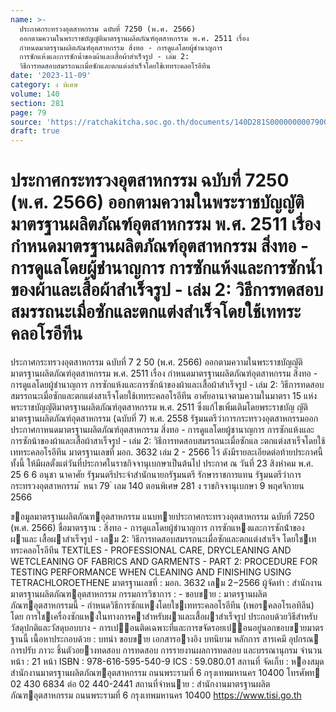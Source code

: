 ```yaml
---
name: >-
  ประกาศกระทรวงอุตสาหกรรม ฉบับที่ 7250 (พ.ศ. 2566)
  ออกตามความในพระราชบัญญัติมาตรฐานผลิตภัณฑ์อุตสาหกรรม พ.ศ. 2511 เรื่อง
  กำหนดมาตรฐานผลิตภัณฑ์อุตสาหกรรม สิ่งทอ - การดูแลโดยผู้ชำนาญการ
  การซักแห้งและการซักน้ำของผ้าและเสื้อผ้าสำเร็จรูป - เล่ม 2:
  วิธีการทดสอบสมรรถนะเมื่อซักและตกแต่งสำเร็จโดยใช้เททระคลอโรอีทีน
date: '2023-11-09'
category: ง พิเศษ
volume: 140
section: 281
page: 79
source: 'https://ratchakitcha.soc.go.th/documents/140D281S0000000007900.pdf'
draft: true
---
```


# ประกาศกระทรวงอุตสาหกรรม ฉบับที่ 7250 (พ.ศ. 2566) ออกตามความในพระราชบัญญัติมาตรฐานผลิตภัณฑ์อุตสาหกรรม พ.ศ. 2511 เรื่อง กำหนดมาตรฐานผลิตภัณฑ์อุตสาหกรรม สิ่งทอ - การดูแลโดยผู้ชำนาญการ การซักแห้งและการซักน้ำของผ้าและเสื้อผ้าสำเร็จรูป - เล่ม 2: วิธีการทดสอบสมรรถนะเมื่อซักและตกแต่งสำเร็จโดยใช้เททระคลอโรอีทีน

ประกาศกระทรวงอุตสาหกรรม ฉบับที่ 7 2 50 (พ.ศ. 2566) ออกตามความในพระราชบัญญัติมาตรฐานผลิตภัณฑ์อุตสาหกรรม พ.ศ. 2511 เรื่อง กำหนดมาตรฐานผลิตภัณฑ์อุตสาหกรรม สิ่งทอ - การดูแลโดยผู้ชำนาญการ การซักแห้งและการซักน้าของผ้าและเสื้อผ้าสำเร็จรูป - เล่ม 2: วิธีการทดสอบสมรรถนะเมื่อซักและตกแต่งสาเร็จโดยใช้เททระคลอโรอีทีน อาศัยอานาจตามความในมาตรา 15 แห่งพระราชบัญญัติมาตรฐานผลิตภัณฑ์อุตสาหกรรม พ.ศ. 2511 ซึ่งแก้ไขเพิ่มเติมโดยพระราชบัญ ญัติมาตรฐานผลิตภัณฑ์อุตสาหกรรม (ฉบับที่ 7) พ.ศ. 2558 รัฐมนตรีว่าการกระทรวงอุตสาหกรรมออกประกาศกาหนดมาตรฐานผลิตภัณฑ์อุตสาหกรรม สิ่งทอ - การดูแลโดยผู้ชานาญการ การซักแห้งและการซักน้าของผ้าและเสื้อผ้าสาเร็จรูป - เล่ม 2: วิธีการทดสอบสมรรถนะเมื่อซักแล ะตกแต่งสาเร็จโดยใช้เททระคลอโรอีทีน มาตรฐานเลขที่ มอก. 3632 เล่ม 2 - 2566 ไว้ ดังมีรายละเอียดต่อท้ายประกาศนี้ ทั้งนี้ ให้มีผลตั้งแต่วันที่ประกาศในราชกิจจานุเบกษาเป็นต้นไป ประกาศ ณ วันที่ 23 สิงหำคม พ.ศ. 25 6 6 อนุชา นาคาศัย รัฐมนตรีประจำสำนักนายกรัฐมนตรี รักษาราชการแทน รัฐมนตรีว่าการกระทรวงอุตสาหกรรม ้ หนา 79 ่ เลม 140 ตอนพิเศษ 281 ง ราชกิจจานุเบกษา 9 พฤศจิกายน 2566

ขอมูลมาตรฐานผลิตภัณฑอุตสาหกรรม แนบทายประกาศกระทรวงอุตสาหกรรม ฉบับที่ 7250 (พ.ศ. 2566) ชื่อมาตรฐาน : สิ่งทอ - การดูแลโดยผู้ชํานาญการ การซักแหงและการซักน้ําของผาและ เสื้อผาสําเร็จรูป - เลม 2: วิธีการทดสอบสมรรถนะเมื่อซักและตกแต่งสําเร็จ โดยใชเททระคลอโรอีทีน TEXTILES - PROFESSIONAL CARE, DRYCLEANING AND WETCLEANING OF FABRICS AND GARMENTS - PART 2: PROCEDURE FOR TESTING PERFORMANCE WHEN CLEANING AND FINISHING USING TETRACHLOROETHENE มาตรฐานเลขที่ : มอก. 3632 เลม 2−2566 ผู้จัดทํา : สํานักงานมาตรฐานผลิตภัณฑอุตสาหกรรม กรรมการวิชาการ : - ขอบขาย : มาตรฐานผลิตภัณฑอุตสาหกรรมนี้ - กําหนดวิธีการซักแหงโดยใชเททระคลอโรอีทีน (เพอรคลอโรเอทิลีน) โดย การใชเครื่องซักแหงในทางการคาสําหรับผาและเสื้อผาสําเร็จรูป ประกอบด้วยวิธีสําหรับวัสดุปกติและวัสดุบอบบาง - การเปอนติดเฉพาะที่และการขจัดรอยเปอนอยู่นอกขอบขายมาตรฐานนี้ เนื้อหาประกอบด้วย : บทนํา ขอบขาย เอกสารอางอิง บทนิยาม หลักการ สารเคมี อุปกรณ การปรับ ภาวะ ชิ้นตัวอยางทดสอบ การทดสอบ การรายงานผลการทดสอบ และบรรณานุกรม จํานวนหน้า : 21 หน้า ISBN : 978-616-595-540-9 ICS : 59.080.01 สถานที่ จัดเก็บ : หองสมุดสํานักงานมาตรฐานผลิตภัณฑอุตสาหกรรม ถนนพระรามที่ 6 กรุงเทพมหานคร 10400 โทรศัพท 02 430 6834 ต่อ 02 440-2441 สถานที่จําหนาย : สํานักงานมาตรฐานผลิตภัณฑอุตสาหกรรม ถนนพระรามที่ 6 กรุงเทพมหานคร 10400 https://www.tisi.go.th
